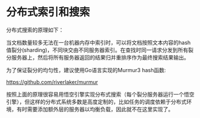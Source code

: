 分布式索引和搜索
===

分布式搜索的原理如下：

当文档数量较多无法在一台机器内存中索引时，可以将文档按照文本内容的hash值裂分(sharding)，不同块交由不同服务器索引。在查找时同一请求分发到所有裂分服务器上，然后将所有服务器返回的结果归并重排序作为最终搜索结果输出。

为了保证裂分的均匀性，建议使用Go语言实现的Murmur3 hash函数:

https://github.com/riverlaker/murmur

按照上面的原理很容易用悟空引擎实现分布式搜索（每个裂分服务器运行一个悟空引擎），但这样的分布式系统多数是高度定制的，比如任务的调度依赖于分布式环境，有时需要添加额外层的服务器以均衡负载，因此就不在这里实现了。
